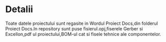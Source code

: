  # Detalii
Toate datele proiectului sunt regasite in Wordul Proiect Docs,din folderul Proiect Docs.In repository sunt puse fisierul.opj,fiserele Gerber si Excellon,pdf ul proiectului,BOM-ul cat si fisele tehnice ale componentelor.
